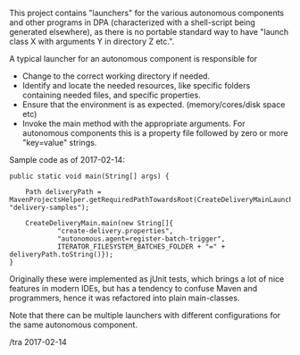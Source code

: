 This project contains "launchers" for the various autonomous
components and other programs in DPA (characterized with a
shell-script being generated elsewhere), as there is no portable
standard way to have "launch class X with arguments Y in directory Z
etc.".

A typical launcher for an autonomous component is responsible for

* Change to the correct working directory if needed.
* Identify and locate the needed resources, like specific folders
  containing needed files, and specific properties.
* Ensure that the environment is as expected.  (memory/cores/disk
  space etc)
* Invoke the main method with the appropriate arguments.  For
  autonomous components this is a property file followed by zero or
  more "key=value" strings.
  
Sample code as of 2017-02-14:

    public static void main(String[] args) {

        Path deliveryPath = MavenProjectsHelper.getRequiredPathTowardsRoot(CreateDeliveryMainLauncher.class, "delivery-samples");

        CreateDeliveryMain.main(new String[]{
                "create-delivery.properties",
                "autonomous.agent=register-batch-trigger",
                ITERATOR_FILESYSTEM_BATCHES_FOLDER + "=" + deliveryPath.toString()});
    }


Originally these were implemented as jUnit tests, which brings a lot
of nice features in modern IDEs, but has a tendency to confuse Maven
and programmers, hence it was refactored into plain main-classes.

Note that there can be multiple launchers with different
configurations for the same autonomous component.

/tra 2017-02-14
